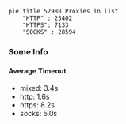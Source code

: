 
```mermaid
pie title 52988 Proxies in list
    "HTTP" : 23402
    "HTTPS": 7133
    "SOCKS" : 28594
```

### Some Info
#### Average Timeout

- mixed: 3.4s
- http: 1.6s
- https: 8.2s
- socks: 5.0s